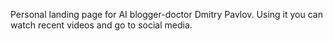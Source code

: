 Personal landing page for AI blogger-doctor Dmitry Pavlov. Using it you can watch recent videos and go to social media.
